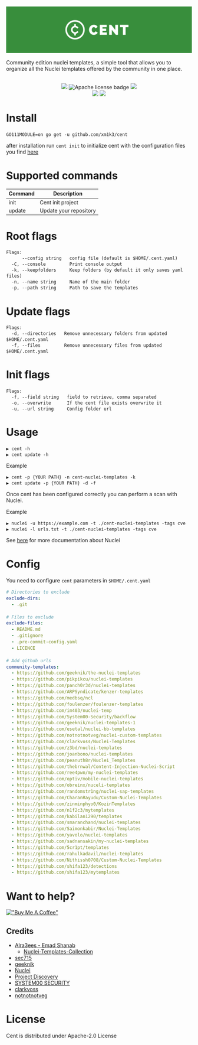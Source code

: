 ![Cent](./static/img/Cent_banner.png)

Community edition nuclei templates, a simple tool that allows you to organize all the Nuclei templates offered by the community in one place.

<p align="center">
<br>
<a href="https://github.com/xm1k3/cent/issues"><img src="https://img.shields.io/badge/contributions-welcome-success.svg?style=flat"></a>
<img alt="Apache license badge" src="https://img.shields.io/badge/license-Apache-success">
<a href="https://github.com/xm1k3/cent/releases"><img src="https://img.shields.io/github/release/xm1k3/cent"></a>
<br>
<a href="https://github.com/xm1k3/cent/stargazers"><img src="https://img.shields.io/github/stars/xm1k3/cent.svg?style=social&label=Stars"></a>
<a href="https://twitter.com/xm1k3_"><img src="https://img.shields.io/twitter/follow/xm1k3_.svg?logo=twitter"></a>
</p>

# Install
```
GO111MODULE=on go get -u github.com/xm1k3/cent
```
after installation run `cent init` to initialize cent with the configuration files you find [here](https://github.com/xm1k3/cent/blob/main/.cent.yaml) 


# Supported commands

| Command | Description            |
| ------- | ---------------------- |
| init    | Cent init project      |
| update  | Update your repository |

# Root flags

```
Flags:
      --config string   config file (default is $HOME/.cent.yaml)
  -C, --console         Print console output
  -k, --keepfolders     Keep folders (by default it only saves yaml files)
  -n, --name string     Name of the main folder
  -p, --path string     Path to save the templates
```

# Update flags
```
Flags:
  -d, --directories   Remove unnecessary folders from updated $HOME/.cent.yaml
  -f, --files         Remove unnecessary files from updated $HOME/.cent.yaml
```

# Init flags
```
Flags:
  -f, --field string   field to retrieve, comma separated
  -o, --overwrite      If the cent file exists overwrite it
  -u, --url string     Config folder url
```

# Usage

```
▶ cent -h
▶ cent update -h
```
Example
```
▶ cent -p {YOUR PATH} -n cent-nuclei-templates -k
▶ cent update -p {YOUR PATH} -d -f
```

Once cent has been configured correctly you can perform a scan with Nuclei.

Example
```
▶ nuclei -u https://example.com -t ./cent-nuclei-templates -tags cve
▶ nuclei -l urls.txt -t ./cent-nuclei-templates -tags cve
```
See [here](https://nuclei.projectdiscovery.io/nuclei/get-started/#running-nuclei) for more documentation about Nuclei


# Config
You need to configure `cent` parameters in `$HOME/.cent.yaml`
```yaml
# Directories to exclude
exclude-dirs:
  - .git

# Files to exclude
exclude-files:
  - README.md
  - .gitignore
  - .pre-commit-config.yaml
  - LICENCE

# Add github urls
community-templates:
  - https://github.com/geeknik/the-nuclei-templates
  - https://github.com/pikpikcu/nuclei-templates
  - https://github.com/panch0r3d/nuclei-templates
  - https://github.com/ARPSyndicate/kenzer-templates
  - https://github.com/medbsq/ncl
  - https://github.com/foulenzer/foulenzer-templates
  - https://github.com/im403/nuclei-temp
  - https://github.com/System00-Security/backflow
  - https://github.com/geeknik/nuclei-templates-1
  - https://github.com/esetal/nuclei-bb-templates
  - https://github.com/notnotnotveg/nuclei-custom-templates
  - https://github.com/clarkvoss/Nuclei-Templates
  - https://github.com/z3bd/nuclei-templates
  - https://github.com/joanbono/nuclei-templates
  - https://github.com/peanuth8r/Nuclei_Templates
  - https://github.com/thebrnwal/Content-Injection-Nuclei-Script
  - https://github.com/ree4pwn/my-nuclei-templates
  - https://github.com/optiv/mobile-nuclei-templates
  - https://github.com/obreinx/nuceli-templates
  - https://github.com/randomstr1ng/nuclei-sap-templates
  - https://github.com/CharanRayudu/Custom-Nuclei-Templates
  - https://github.com/zinminphyo0/KozinTemplates
  - https://github.com/n1f2c3/mytemplates
  - https://github.com/kabilan1290/templates
  - https://github.com/smaranchand/nuclei-templates
  - https://github.com/Saimonkabir/Nuclei-Templates
  - https://github.com/yavolo/nuclei-templates
  - https://github.com/sadnansakin/my-nuclei-templates
  - https://github.com/5cr1pt/templates
  - https://github.com/rahulkadavil/nuclei-templates
  - https://github.com/Nithissh0708/Custom-Nuclei-Templates
  - https://github.com/shifa123/detections
  - https://github.com/shifa123/mytemplates
```

# Want to help?
[!["Buy Me A Coffee"](https://www.buymeacoffee.com/assets/img/custom_images/purple_img.png)](https://www.buymeacoffee.com/xm1k3)

## Credits
- [Alra3ees - Emad Shanab](https://twitter.com/Alra3ees)
  - [Nuclei-Templates-Collection](https://github.com/emadshanab/Nuclei-Templates-Collection)
- [sec715](https://twitter.com/sec715)
- [geeknik](https://twitter.com/geeknik)
- [Nuclei](https://twitter.com/pdnuclei)
- [Project Discovery](https://twitter.com/pdiscoveryio)
- [SYSTEM00 SECURITY](https://github.com/System00-Security)
- [clarkvoss](https://github.com/clarkvoss)
- [notnotnotveg](https://github.com/notnotnotveg)

# License
Cent is distributed under Apache-2.0 License